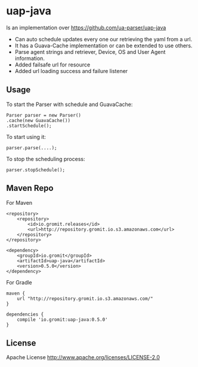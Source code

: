# uap-java
Is an implementation over https://github.com/ua-parser/uap-java
  - Can auto schedule updates every one our retrieving the yaml from a url.
  - It has a Guava-Cache implementation or can be extended to use others.
  - Parse agent strings and retriever, Device, OS and User Agent information.
  - Added failsafe url for resource
  - Added url loading success and failure listener

Usage
----
To start the Parser with schedule and GuavaCache:

    Parser parser = new Parser()
    .cache(new GuavaCache())
    .startSchedule();
To start using it:

    parser.parse(....);

To stop the scheduling process:

    parser.stopSchedule();

Maven Repo
----
For Maven

    <repository>
		<repository>
			<id>io.gromit.releases</id>
			<url>http://repository.gromit.io.s3.amazonaws.com</url>
		</repository>
    </repository>

    <dependency>
    	<groupId>io.gromit</groupId>
    	<artifactId>uap-java</artifactId>
    	<version>0.5.0</version>
    </dependency>

For Gradle

    maven {
        url "http://repository.gromit.io.s3.amazonaws.com/"
    }
    
    dependencies {
    	compile 'io.gromit:uap-java:0.5.0'
    }


License
----
Apache License http://www.apache.org/licenses/LICENSE-2.0
